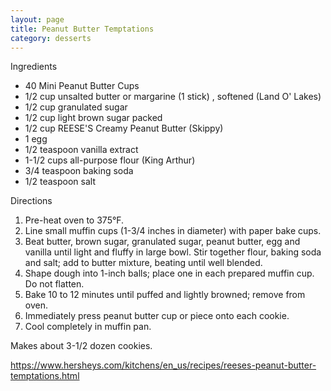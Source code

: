 ```yaml
---
layout: page
title: Peanut Butter Temptations
category: desserts
---
```


Ingredients
  * 40 Mini Peanut Butter Cups
  * 1/2 cup unsalted butter or margarine (1 stick) , softened (Land O' Lakes)
  * 1/2 cup granulated sugar
  * 1/2 cup light brown sugar packed
  * 1/2 cup REESE'S Creamy Peanut Butter (Skippy)
  * 1 egg
  * 1/2 teaspoon vanilla extract
  * 1-1/2 cups all-purpose flour (King Arthur)
  * 3/4 teaspoon baking soda
  * 1/2 teaspoon salt

Directions
  1. Pre-heat oven to 375°F. 
  2. Line small muffin cups (1-3/4 inches in diameter) with paper bake cups.
  3. Beat butter, brown sugar, granulated sugar, peanut butter, egg and vanilla until light and fluffy in large bowl. Stir together flour, baking soda and salt; add to butter mixture, beating until well blended. 
  4. Shape dough into 1-inch balls; place one in each prepared muffin cup. Do not flatten.
  5. Bake 10 to 12 minutes until puffed and lightly browned; remove from oven. 
  6. Immediately press peanut butter cup or piece onto each cookie. 
  7. Cool completely in muffin pan. 

Makes about 3-1/2 dozen cookies.

<https://www.hersheys.com/kitchens/en_us/recipes/reeses-peanut-butter-temptations.html>